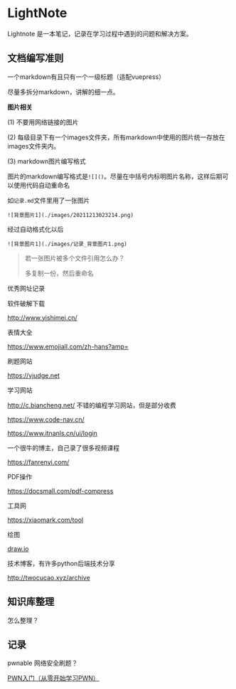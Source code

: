 # LightNote

Lightnote 是一本笔记，记录在学习过程中遇到的问题和解决方案。

## 文档编写准则

一个markdown有且只有一个一级标题（适配vuepress）

尽量多拆分markdown，讲解的细一点。



**图片相关**

(1) 不要用网络链接的图片

(2) 每级目录下有一个images文件夹，所有markdown中使用的图片统一存放在images文件夹内。

(3) markdown图片编写格式

图片的markdown编写格式是`![]()`。尽量在中括号内标明图片名称，这样后期可以使用代码自动重命名

如`记录.md`文件里用了一张图片

```
![背景图片1](./images/20211213023214.png)
```

经过自动格式化以后

```
![背景图片1](./images/记录_背景图片1.png)
```

> 若一张图片被多个文件引用怎么办？
>
> 多复制一份，然后重命名



优秀网址记录

软件破解下载

http://www.yishimei.cn/



表情大全

https://www.emojiall.com/zh-hans?amp=



刷题网站

https://vjudge.net



学习网站

http://c.biancheng.net/ 不错的编程学习网站，但是部分收费

https://www.code-nav.cn/

https://www.itnanls.cn/ui/login



一个很牛的博主，自己录了很多视频课程

https://fanrenyi.com/



PDF操作

https://docsmall.com/pdf-compress

工具网

https://xiaomark.com/tool

绘图

[draw.io](https://draw.io)

技术博客，有许多python后端技术分享

http://twocucao.xyz/archive

## 知识库整理

怎么整理？

## 记录

pwnable 网络安全刷题？

[PWN入门（从零开始学习PWN）](https://www.jianshu.com/p/187b810e78d2)
